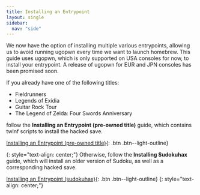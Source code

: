 ```yaml
---
title: Installing an Entrypoint
layout: single
sidebar:
  nav: "side"
---
```


We now have the option of installing multiple various entrypoints, allowing us to avoid running ugopwn every time we want to launch homebrew. This guide uses ugopwn, which is only supported on USA consoles for now, to install your entrypoint. A release of ugopwn for EUR and JPN consoles has been promised soon.

If you already have one of the following titles:
* Fieldrunners
* Legends of Exidia
* Guitar Rock Tour
* The Legend of Zelda: Four Swords Anniversary

follow the **Installing an Entrypoint (pre-owned title)** guide, which contains twlnf scripts to install the hacked save.

[Installing an Entrypoint (pre-owned title)](/guide/installing-an-entrypoint-(pre-owned)){: .btn .btn--light-outline}

{: style="text-align: center;"}
Otherwise, follow the **Installing Sudokuhax** guide, which will install an older version of Sudoku, as well as a corresponding hacked save.

[Installing an Entrypoint (sudokuhax)](/guide/installing-sudokuhax){: .btn .btn--light-outline}
{: style="text-align: center;"}
